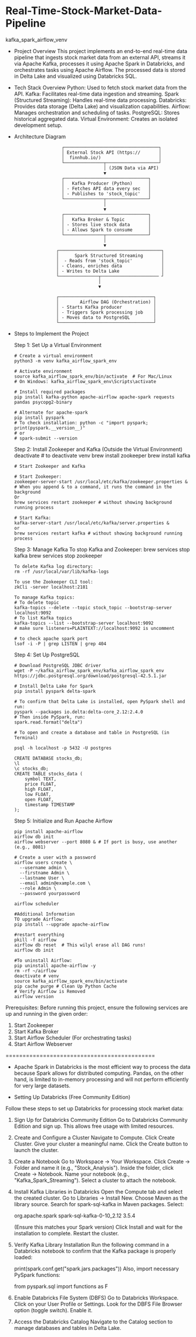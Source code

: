 # Real-Time-Stock-Market-Data-Pipeline
  kafka_spark_airflow_venv

* Project Overview
  This project implements an end-to-end real-time data pipeline that ingests stock market data from an external API, streams it via Apache Kafka, processes it using Apache Spark in Databricks, and orchestrates tasks using Apache Airflow. The processed data is stored in Delta Lake and visualized using Databricks SQL.

* Tech Stack Overview
  Python: Used to fetch stock market data from the API.
  Kafka: Facilitates real-time data ingestion and streaming.
  Spark (Structured Streaming): Handles real-time data processing.
  Databricks: Provides data storage (Delta Lake) and visualization capabilities.
  Airflow: Manages orchestration and scheduling of tasks.
  PostgreSQL: Stores historical aggregated data.
  Virtual Environment: Creates an isolated development setup.


* Architecture Diagram

                        ┌────────────────────────────────────┐
                        │ External Stock API (https://       │
                        │  finnhub.io/)                      │
                        └───────────────┬────────────────────┘
                                        │ (JSON Data via API)
                                        ▼
                        ┌────────────────────────────────┐
                        │   Kafka Producer (Python)      │
                        │ - Fetches API data every sec   │
                        │ - Publishes to 'stock_topic'   │
                        └───────────────┬────────────────┘
                                        │
                                        ▼
                        ┌────────────────────────────────┐
                        │   Kafka Broker & Topic         │
                        │ - Stores live stock data       │
                        │ - Allows Spark to consume      │
                        └───────────────┬────────────────┘
                                        │
                                        ▼
                      ┌───────────────────────────────────────┐
                      │      Spark Structured Streaming       │
                      │  - Reads from 'stock_topic'           │
                      │ - Cleans, enriches data               │
                      │ - Writes to Delta Lake                │
                      └───────────────┬────────────────────── ┘
                                      │
                                      ▼
          
                      ┌────────────────────────────────────┐
                      │        Airflow DAG (Orchestration) │
                      │ - Starts Kafka producer            │
                      │ - Triggers Spark processing job    │
                      │ - Moves data to PostgreSQL         │
                      └────────────────────────────────────┘


* Steps to Implement the Project

  Step 1: Set Up a Virtual Environment
  
      # Create a virtual environment
      python3 -m venv kafka_airflow_spark_env

      # Activate environment
      source kafka_airflow_spark_env/bin/activate  # For Mac/Linux
      # On Windows: kafka_airflow_spark_env\Scripts\activate

      # Install required packages
      pip install kafka-python apache-airflow apache-spark requests pandas psycopg2-binary

      # Alternate for apache-spark
      pip install pyspark
      # To check installation: python -c "import pyspark; print(pyspark.__version__)"
      # or
      # spark-submit --version


  Step 2: Install Zookeeper and Kafka (Outside the Virtual Environment)
      deactivate # to deactivate venv
      brew install zookeeper
      brew install kafka

      # Start Zookeeper and Kafka

      # Start Zookeeper:
      zookeeper-server-start /usr/local/etc/kafka/zookeeper.properties &  # When you append & to a command, it runs the command in the background
      Or
      brew services restart zookeeper # without showing background running process

      # Start Kafka:
      kafka-server-start /usr/local/etc/kafka/server.properties &
      or 
      brew services restart kafka # without showing background running process

  Step 3: Manage Kafka
      To stop Kafka and Zookeeper:
      brew services stop kafka
      brew services stop zookeeper

      To delete Kafka log directory:
      rm -rf /usr/local/var/lib/kafka-logs

      To use the Zookeeper CLI tool:
      zkCli -server localhost:2181

      To manage Kafka topics:
      # To delete topic
      kafka-topics --delete --topic stock_topic --bootstrap-server localhost:9092 
      # To list Kafka topics
      kafka-topics --list --bootstrap-server localhost:9092 
      # make sure listeners=PLAINTEXT://localhost:9092 is uncomment

      # to check apache spark port 
      lsof -i -P | grep LISTEN | grep 404

  Step 4: Set Up PostgreSQL

      # Download PostgreSQL JDBC driver
      wget -P ~/kafka_airflow_spark_env/kafka_airflow_spark_env https://jdbc.postgresql.org/download/postgresql-42.5.1.jar

      # Install Delta Lake for Spark
      pip install pyspark delta-spark

      # To confirm that Delta Lake is installed, open PySpark shell and run:
      pyspark --packages io.delta:delta-core_2.12:2.4.0
      # Then inside PySpark, run:
      spark.read.format("delta")

      # To open and create a database and table in PostgreSQL (in Terminal)

      psql -h localhost -p 5432 -U postgres

      CREATE DATABASE stocks_db;
      \l
      \c stocks_db;
      CREATE TABLE stocks_data (
          symbol TEXT,
          price FLOAT,
          high FLOAT,
          low FLOAT,
          open FLOAT,
          timestamp TIMESTAMP
      );

  Step 5: Initialize and Run Apache Airflow

      pip install apache-airflow
      airflow db init
      airflow webserver --port 8080 & # If port is busy, use another (e.g., 8081)

      # Create a user with a password
      airflow users create \
        --username admin \
        --firstname Admin \
        --lastname User \
        --email admin@example.com \
        --role Admin \
        --password yourpassword

      airflow scheduler 

      #Additional Information
      TO upgrade Airflow:
      pip install --upgrade apache-airflow

      #restart everything
      pkill -f airflow
      airflow db reset  # This wilyl erase all DAG runs!
      airflow db init

      #To uninstall Airflow:
      pip uninstall apache-airflow -y
      rm -rf ~/airflow
      deactivate # venv
      source kafka_airflow_spark_env/bin/activate
      pip cache purge # Clean Up Python Cache
      # Verify Airflow is Removed
      airflow version


Prerequisites: Before running this project, ensure the following services are up and running in the given order:
1. Start Zookeeper
2. Start Kafka Broker
3. Start Airflow Scheduler (For orchestrating tasks)
4. Start Airflow Webserver

   
============================================
* Apache Spark in Databricks is the most efficient way to process the data because Spark allows for distributed computing. 
Pandas, on the other hand, is limited to in-memory processing and will not perform efficiently for very large datasets.

* Setting Up Databricks (Free Community Edition)

Follow these steps to set up Databricks for processing stock market data:

1. Sign Up for Databricks Community Edition
    Go to Databricks Community Edition and sign up.
    This allows free usage with limited resources.

2. Create and Configure a Cluster
    Navigate to Compute.
    Click Create Cluster.
    Give your cluster a meaningful name.
    Click the Create button to launch the cluster.

3. Create a Notebook
    Go to Workspace → Your Workspace.
    Click Create → Folder and name it (e.g., "Stock_Analysis").
    Inside the folder, click Create → Notebook.
    Name your notebook (e.g., "Kafka_Spark_Streaming").
    Select a cluster to attach the notebook.

4. Install Kafka Libraries in Databricks
    Open the Compute tab and select the created cluster.
    Go to Libraries → Install New.
    Choose Maven as the library source.
    Search for spark-sql-kafka in Maven packages.
    Select:

    org.apache.spark    spark-sql-kafka-0-10_2.12    3.5.4

    (Ensure this matches your Spark version)
    Click Install and wait for the installation to complete.
    Restart the cluster.

5. Verify Kafka Library Installation
    Run the following command in a Databricks notebook to confirm that the Kafka package is properly loaded:

    print(spark.conf.get("spark.jars.packages"))
    Also, import necessary PySpark functions:

    from pyspark.sql import functions as F

6. Enable Databricks File System (DBFS)
    Go to Databricks Workspace.
    Click on your User Profile or Settings.
    Look for the DBFS File Browser option (toggle switch).
    Enable it.

7. Access the Databricks Catalog
    Navigate to the Catalog section to manage databases and tables in Delta Lake.
